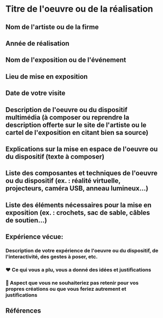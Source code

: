 # Titre de l'oeuvre ou de la réalisation

  ## Nom de l'artiste ou de la firme

  ## Année de réalisation

  ## Nom de l'exposition ou de l'événement

  ## Lieu de mise en exposition

  ## Date de votre visite

  ## Description de l'oeuvre ou du dispositif multimédia (à composer ou reprendre la description offerte sur le site de l'artiste ou le cartel de l'exposition en citant bien sa source)

  ## Explications sur la mise en espace de l'oeuvre ou du dispositif (texte à composer)

  ## Liste des composantes et techniques de l'oeuvre ou du dispositif (ex. : réalité virtuelle, projecteurs, caméra USB, anneau lumineux...)

  ##  Liste des éléments nécessaires pour la mise en exposition (ex. : crochets, sac de sable, câbles de soutien...)

  ##  Expérience vécue:

  ### Description de votre expérience de l'oeuvre ou du dispositif, de l'interactivité, des gestes à poser, etc.

  ### ❤️ Ce qui vous a plu, vous a donné des idées et justifications

  ###  🤔 Aspect que vous ne souhaiteriez pas retenir pour vos propres créations ou que vous feriez autrement et justifications

  ## Références

